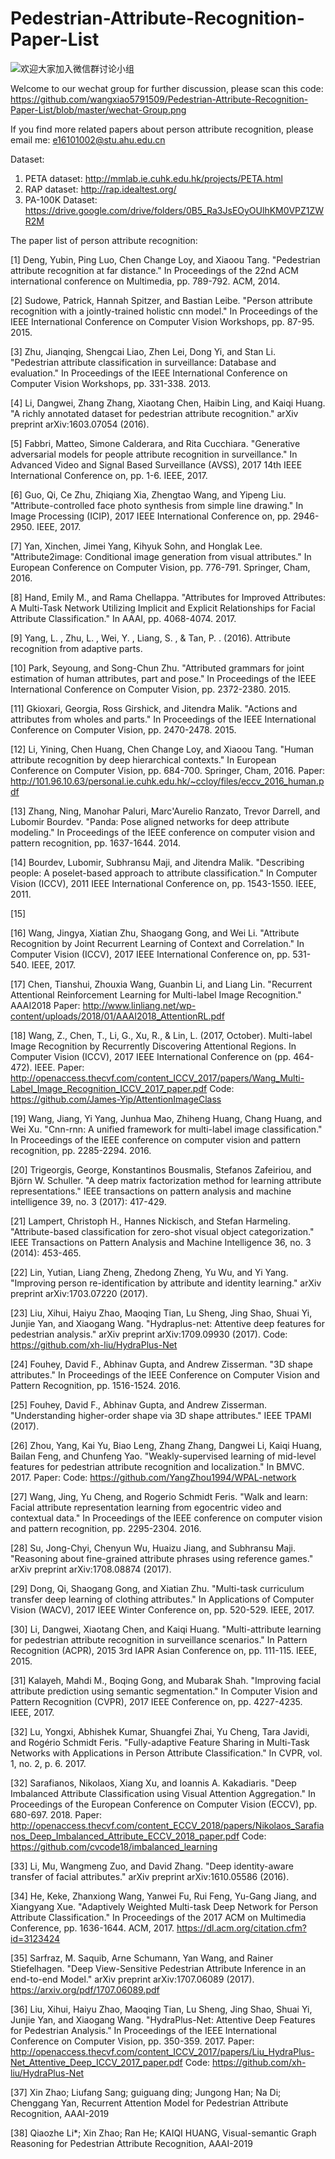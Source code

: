 # Pedestrian-Attribute-Recognition-Paper-List

![欢迎大家加入微信群讨论小组](https://github.com/wangxiao5791509/Pedestrian-Attribute-Recognition-Paper-List/blob/master/person-attribute-recognition.png)

Welcome to our wechat group for further discussion, please scan this code: https://github.com/wangxiao5791509/Pedestrian-Attribute-Recognition-Paper-List/blob/master/wechat-Group.png

If you find more related papers about person attribute recognition, please email me: e16101002@stu.ahu.edu.cn 


Dataset: 
1. PETA dataset: http://mmlab.ie.cuhk.edu.hk/projects/PETA.html 
2. RAP dataset: http://rap.idealtest.org/ 
3. PA-100K Dataset: https://drive.google.com/drive/folders/0B5_Ra3JsEOyOUlhKM0VPZ1ZWR2M 


The paper list of person attribute recognition: 

[1] Deng, Yubin, Ping Luo, Chen Change Loy, and Xiaoou Tang. "Pedestrian attribute recognition at far distance." In Proceedings of the 22nd ACM international conference on Multimedia, pp. 789-792. ACM, 2014. 

[2] Sudowe, Patrick, Hannah Spitzer, and Bastian Leibe. "Person attribute recognition with a jointly-trained holistic cnn model." In Proceedings of the IEEE International Conference on Computer Vision Workshops, pp. 87-95. 2015. 

[3] Zhu, Jianqing, Shengcai Liao, Zhen Lei, Dong Yi, and Stan Li. "Pedestrian attribute classification in surveillance: Database and evaluation." In Proceedings of the IEEE International Conference on Computer Vision Workshops, pp. 331-338. 2013. 

[4] Li, Dangwei, Zhang Zhang, Xiaotang Chen, Haibin Ling, and Kaiqi Huang. "A richly annotated dataset for pedestrian attribute recognition." arXiv preprint arXiv:1603.07054 (2016). 

[5] Fabbri, Matteo, Simone Calderara, and Rita Cucchiara. "Generative adversarial models for people attribute recognition in surveillance." In Advanced Video and Signal Based Surveillance (AVSS), 2017 14th IEEE International Conference on, pp. 1-6. IEEE, 2017. 

[6] Guo, Qi, Ce Zhu, Zhiqiang Xia, Zhengtao Wang, and Yipeng Liu. "Attribute-controlled face photo synthesis from simple line drawing." In Image Processing (ICIP), 2017 IEEE International Conference on, pp. 2946-2950. IEEE, 2017. 

[7] Yan, Xinchen, Jimei Yang, Kihyuk Sohn, and Honglak Lee. "Attribute2image: Conditional image generation from visual attributes." In European Conference on Computer Vision, pp. 776-791. Springer, Cham, 2016. 

[8] Hand, Emily M., and Rama Chellappa. "Attributes for Improved Attributes: A Multi-Task Network Utilizing Implicit and Explicit Relationships for Facial Attribute Classification." In AAAI, pp. 4068-4074. 2017. 

[9] Yang, L. , Zhu, L. , Wei, Y. , Liang, S. , & Tan, P. . (2016). Attribute recognition from adaptive parts. 

[10] Park, Seyoung, and Song-Chun Zhu. "Attributed grammars for joint estimation of human attributes, part and pose." In Proceedings of the IEEE International Conference on Computer Vision, pp. 2372-2380. 2015. 

[11] Gkioxari, Georgia, Ross Girshick, and Jitendra Malik. "Actions and attributes from wholes and parts." In Proceedings of the IEEE International Conference on Computer Vision, pp. 2470-2478. 2015. 

[12] Li, Yining, Chen Huang, Chen Change Loy, and Xiaoou Tang. "Human attribute recognition by deep hierarchical contexts." In European Conference on Computer Vision, pp. 684-700. Springer, Cham, 2016. Paper: http://101.96.10.63/personal.ie.cuhk.edu.hk/~ccloy/files/eccv_2016_human.pdf 

[13] Zhang, Ning, Manohar Paluri, Marc'Aurelio Ranzato, Trevor Darrell, and Lubomir Bourdev. "Panda: Pose aligned networks for deep attribute modeling." In Proceedings of the IEEE conference on computer vision and pattern recognition, pp. 1637-1644. 2014. 

[14] Bourdev, Lubomir, Subhransu Maji, and Jitendra Malik. "Describing people: A poselet-based approach to attribute classification." In Computer Vision (ICCV), 2011 IEEE International Conference on, pp. 1543-1550. IEEE, 2011. 

[15] 

[16] Wang, Jingya, Xiatian Zhu, Shaogang Gong, and Wei Li. "Attribute Recognition by Joint Recurrent Learning of Context and Correlation." In Computer Vision (ICCV), 2017 IEEE International Conference on, pp. 531-540. IEEE, 2017. 

[17] Chen, Tianshui, Zhouxia Wang, Guanbin Li, and Liang Lin. "Recurrent Attentional Reinforcement Learning for Multi-label Image Recognition." AAAI2018 
Paper: http://www.linliang.net/wp-content/uploads/2018/01/AAAI2018_AttentionRL.pdf 

[18] Wang, Z., Chen, T., Li, G., Xu, R., & Lin, L. (2017, October). Multi-label Image Recognition by Recurrently Discovering Attentional Regions. In Computer Vision (ICCV), 2017 IEEE International Conference on (pp. 464-472). IEEE.
Paper: http://openaccess.thecvf.com/content_ICCV_2017/papers/Wang_Multi-Label_Image_Recognition_ICCV_2017_paper.pdf 
Code: https://github.com/James-Yip/AttentionImageClass 

[19] Wang, Jiang, Yi Yang, Junhua Mao, Zhiheng Huang, Chang Huang, and Wei Xu. "Cnn-rnn: A unified framework for multi-label image classification." In Proceedings of the IEEE conference on computer vision and pattern recognition, pp. 2285-2294. 2016. 

[20] Trigeorgis, George, Konstantinos Bousmalis, Stefanos Zafeiriou, and Björn W. Schuller. "A deep matrix factorization method for learning attribute representations." IEEE transactions on pattern analysis and machine intelligence 39, no. 3 (2017): 417-429. 

[21] Lampert, Christoph H., Hannes Nickisch, and Stefan Harmeling. "Attribute-based classification for zero-shot visual object categorization." IEEE Transactions on Pattern Analysis and Machine Intelligence 36, no. 3 (2014): 453-465. 

[22] Lin, Yutian, Liang Zheng, Zhedong Zheng, Yu Wu, and Yi Yang. "Improving person re-identification by attribute and identity learning." arXiv preprint arXiv:1703.07220 (2017). 

[23] Liu, Xihui, Haiyu Zhao, Maoqing Tian, Lu Sheng, Jing Shao, Shuai Yi, Junjie Yan, and Xiaogang Wang. "Hydraplus-net: Attentive deep features for pedestrian analysis." arXiv preprint arXiv:1709.09930 (2017). 
Code: https://github.com/xh-liu/HydraPlus-Net 

[24] Fouhey, David F., Abhinav Gupta, and Andrew Zisserman. "3D shape attributes." In Proceedings of the IEEE Conference on Computer Vision and Pattern Recognition, pp. 1516-1524. 2016. 

[25] Fouhey, David F., Abhinav Gupta, and Andrew Zisserman. "Understanding higher-order shape via 3D shape attributes." IEEE TPAMI (2017). 

[26] Zhou, Yang, Kai Yu, Biao Leng, Zhang Zhang, Dangwei Li, Kaiqi Huang, Bailan Feng, and Chunfeng Yao. "Weakly-supervised learning of mid-level features for pedestrian attribute recognition and localization." In BMVC. 2017. 
Paper: 
Code: https://github.com/YangZhou1994/WPAL-network 

[27] Wang, Jing, Yu Cheng, and Rogerio Schmidt Feris. "Walk and learn: Facial attribute representation learning from egocentric video and contextual data." In Proceedings of the IEEE conference on computer vision and pattern recognition, pp. 2295-2304. 2016.

[28] Su, Jong-Chyi, Chenyun Wu, Huaizu Jiang, and Subhransu Maji. "Reasoning about fine-grained attribute phrases using reference games." arXiv preprint arXiv:1708.08874 (2017). 

[29] Dong, Qi, Shaogang Gong, and Xiatian Zhu. "Multi-task curriculum transfer deep learning of clothing attributes." In Applications of Computer Vision (WACV), 2017 IEEE Winter Conference on, pp. 520-529. IEEE, 2017. 

[30] Li, Dangwei, Xiaotang Chen, and Kaiqi Huang. "Multi-attribute learning for pedestrian attribute recognition in surveillance scenarios." In Pattern Recognition (ACPR), 2015 3rd IAPR Asian Conference on, pp. 111-115. IEEE, 2015.

[31] Kalayeh, Mahdi M., Boqing Gong, and Mubarak Shah. "Improving facial attribute prediction using semantic segmentation." In Computer Vision and Pattern Recognition (CVPR), 2017 IEEE Conference on, pp. 4227-4235. IEEE, 2017. 

[32] Lu, Yongxi, Abhishek Kumar, Shuangfei Zhai, Yu Cheng, Tara Javidi, and Rogério Schmidt Feris. "Fully-adaptive Feature Sharing in Multi-Task Networks with Applications in Person Attribute Classification." In CVPR, vol. 1, no. 2, p. 6. 2017. 

[32] Sarafianos, Nikolaos, Xiang Xu, and Ioannis A. Kakadiaris. "Deep Imbalanced Attribute Classification using Visual Attention Aggregation." In Proceedings of the European Conference on Computer Vision (ECCV), pp. 680-697. 2018. 
Paper: http://openaccess.thecvf.com/content_ECCV_2018/papers/Nikolaos_Sarafianos_Deep_Imbalanced_Attribute_ECCV_2018_paper.pdf 
Code: https://github.com/cvcode18/imbalanced_learning 

[33] Li, Mu, Wangmeng Zuo, and David Zhang. "Deep identity-aware transfer of facial attributes." arXiv preprint arXiv:1610.05586 (2016). 

[34] He, Keke, Zhanxiong Wang, Yanwei Fu, Rui Feng, Yu-Gang Jiang, and Xiangyang Xue. "Adaptively Weighted Multi-task Deep Network for Person Attribute Classification." In Proceedings of the 2017 ACM on Multimedia Conference, pp. 1636-1644. ACM, 2017. https://dl.acm.org/citation.cfm?id=3123424 

[35] Sarfraz, M. Saquib, Arne Schumann, Yan Wang, and Rainer Stiefelhagen. "Deep View-Sensitive Pedestrian Attribute Inference in an end-to-end Model." arXiv preprint arXiv:1707.06089 (2017). https://arxiv.org/pdf/1707.06089.pdf 

[36] Liu, Xihui, Haiyu Zhao, Maoqing Tian, Lu Sheng, Jing Shao, Shuai Yi, Junjie Yan, and Xiaogang Wang. "HydraPlus-Net: Attentive Deep Features for Pedestrian Analysis." In Proceedings of the IEEE International Conference on Computer Vision, pp. 350-359. 2017. 
Paper: http://openaccess.thecvf.com/content_ICCV_2017/papers/Liu_HydraPlus-Net_Attentive_Deep_ICCV_2017_paper.pdf
Code: https://github.com/xh-liu/HydraPlus-Net 

[37] Xin Zhao; Liufang Sang; guiguang ding; Jungong Han; Na Di; Chenggang Yan, Recurrent Attention Model for Pedestrian Attribute Recognition, AAAI-2019 

[38] Qiaozhe Li*; Xin Zhao; Ran He; KAIQI HUANG, Visual-semantic Graph Reasoning for Pedestrian Attribute Recognition, AAAI-2019 






